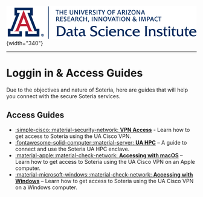 ![](../assets/cover.png){width="340"}

---

# **Loggin in & Access Guides**

Due to the objectives and nature of Soteria, here are guides that will help you connect with the secure Soteria services.

## Access Guides

<div class="grid cards" markdown>

- [:simple-cisco::material-security-network: **VPN Access**](access_vpn.md) - Learn how to get access to Soteria using the UA Cisco VPN.
- [:fontawesome-solid-computer::material-server: **UA HPC**](access_hpc.md) – A guide to connect and use the Soteria UA HPC enclave.
- [:material-apple::material-check-network: **Accessing with macOS**](access_mac.md) – Learn how to get access to Soteria using the UA Cisco VPN on an Apple computer.
- [:material-microsoft-windows::material-check-network: **Accessing with Windows**](access_win.md) – Learn how to get access to Soteria using the UA Cisco VPN on a Windows computer.